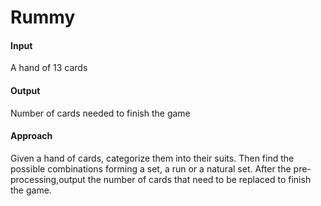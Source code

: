 # Rummy

<h4>Input</h4>
A hand of 13 cards

<h4>Output</h4>
Number of cards needed to finish the game

<h4>Approach</h4>
Given a hand of cards, categorize them into their suits. Then find the possible combinations forming a set, a run or a natural set. After the pre-processing,output the number of cards that need to be replaced to finish the game.
